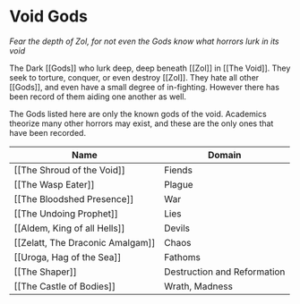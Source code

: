 # Void Gods
*Fear the depth of Zol, for not even the Gods know what horrors lurk in its void*

The Dark [[Gods]] who lurk deep, deep beneath [[Zol]] in [[The Void]]. They seek to torture, conquer, or even destroy [[Zol]]. They hate all other [[Gods]], and even have a small degree of in-fighting. However there has been record of them aiding one another as well.

The Gods listed here are only the known gods of the void. Academics theorize many other horrors may exist, and these are the only ones that have been recorded.

Name | Domain
------------ | ------------
[[The Shroud of the Void]] | Fiends
[[The Wasp Eater]] | Plague
[[The Bloodshed Presence]] | War
[[The Undoing Prophet]] | Lies
[[Aldem, King of all Hells]] | Devils
[[Zelatt, The Draconic Amalgam]] | Chaos
[[Uroga, Hag of the Sea]] | Fathoms
[[The Shaper]] | Destruction and Reformation
[[The Castle of Bodies]] | Wrath, Madness
